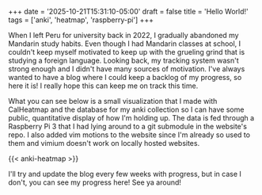 +++
date = '2025-10-21T15:31:10-05:00'
draft = false
title = 'Hello World!'
tags = ['anki', 'heatmap', 'raspberry-pi']
+++

When I left Peru for university back in 2022, I gradually abandoned my Mandarin study habits. Even though I had Mandarin classes at school, I couldn't keep myself motivated to keep up with the grueling grind that is studying a foreign language. Looking back, my tracking system wasn't strong enough and I didn't have many sources of motivation. I've always wanted to have a blog where I could keep a backlog of my progress, so here it is! I really hope this can keep me on track this time.

What you can see below is a small visualization that I made with CalHeatmap and the database for my anki collection so I can have some public, quantitative display of how I'm holding up. The data is fed through a Raspberry Pi 3 that I had lying around to a git submodule in the website's repo. I also added vim motions to the website since I'm already so used to them and vimium doesn't work on locally hosted websites.

{{< anki-heatmap >}}

I'll try and update the blog every few weeks with progress, but in case I don't, you can see my progress here! See ya around!


